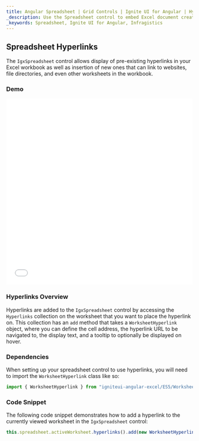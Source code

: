 ```yaml
---
title: Angular Spreadsheet | Grid Controls | Ignite UI for Angular | Hyperlinks | Infragistics |
_description: Use the Spreadsheet control to embed Excel document creation and editing experiences right into your application.
_keywords: Spreadsheet, Ignite UI for Angular, Infragistics
---
```


## Spreadsheet Hyperlinks

The `IgxSpreadsheet` control allows display of pre-existing hyperlinks in your Excel workbook as well as insertion of new ones that can link to websites, file directories, and even other worksheets in the workbook.

### Demo

<div class="sample-container" style="height: 500px">
    <iframe id="spreadsheet-overview-sample-iframe" src='{environment:demosBaseUrl}/spreadsheet/spreadsheet-hyperlinks' width="100%" height="100%" seamless frameBorder="0" onload="onSampleIframeContentLoaded(this);"></iframe>
</div>

<div class="divider--half"></div>

### Hyperlinks Overview

Hyperlinks are added to the `IgxSpreadsheet` control by accessing the `Hyperlinks` collection on the worksheet that you want to place the hyperlink on. This collection has an `add` method that takes a `WorksheetHyperlink` object, where you can define the cell address, the hyperlink URL to be navigated to, the display text, and a tooltip to optionally be displayed on hover.

### Dependencies

When setting up your spreadsheet control to use hyperlinks, you will need to import the `WorksheetHyperlink` class like so:

```typescript
import { WorksheetHyperlink } from "igniteui-angular-excel/ES5/WorksheetHyperlink";
```

### Code Snippet

The following code snippet demonstrates how to add a hyperlink to the currently viewed worksheet in the `IgxSpreadsheet` control:

```typescript
this.spreadsheet.activeWorksheet.hyperlinks().add(new WorksheetHyperlink("A1", "http://www.infragistics.com", "Infragistics", "Infragistics Home Page"));
```
